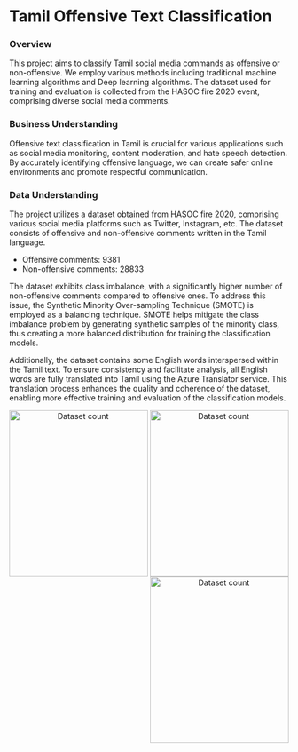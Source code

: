 # Tamil Offensive Text Classification
### Overview 
This project aims to classify Tamil social media commands as offensive or non-offensive. We employ various methods including traditional machine learning algorithms and Deep learning algorithms. The dataset used for training and evaluation is collected from the HASOC fire 2020 event, comprising diverse social media comments.

### Business Understanding

Offensive text classification in Tamil is crucial for various applications such as social media monitoring, content moderation, and hate speech detection. By accurately identifying offensive language, we can create safer online environments and promote respectful communication.

### Data Understanding
The project utilizes a dataset obtained from HASOC fire 2020, comprising various social media platforms such as Twitter, Instagram, etc. The dataset consists of offensive and non-offensive comments written in the Tamil language.

- Offensive comments: 9381
- Non-offensive comments: 28833

The dataset exhibits class imbalance, with a significantly higher number of non-offensive comments compared to offensive ones. To address this issue, the Synthetic Minority Over-sampling Technique (SMOTE) is employed as a balancing technique. SMOTE helps mitigate the class imbalance problem by generating synthetic samples of the minority class, thus creating a more balanced distribution for training the classification models.

Additionally, the dataset contains some English words interspersed within the Tamil text. To ensure consistency and facilitate analysis, all English words are fully translated into Tamil using the Azure Translator service. This translation process enhances the quality and coherence of the dataset, enabling more effective training and evaluation of the classification models.

<p align="center">
<img src="https://github.com/itsmanibharathi/TamilOffText-Classify/assets/76097762/001d41e6-9cdb-4934-ba09-6d81edb8d919" alt="Dataset count" width="250" height="300" align="left">
<img src="https://github.com/itsmanibharathi/TamilOffText-Classify/assets/76097762/0af2085d-86ea-4880-b495-450b0e74936c" alt="Dataset count" width="250" height="300" >
<img src="https://github.com/itsmanibharathi/TamilOffText-Classify/assets/76097762/6a165e6c-cef3-49e0-96b7-ba1d39d41100" alt="Dataset count" width="250" height="300" align="right" >
</p>




